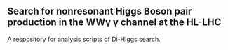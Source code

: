 ## Search for nonresonant Higgs Boson pair production in the WW&gamma; &gamma; channel at the HL-LHC


A respository for analysis scripts of Di-Higgs search.
